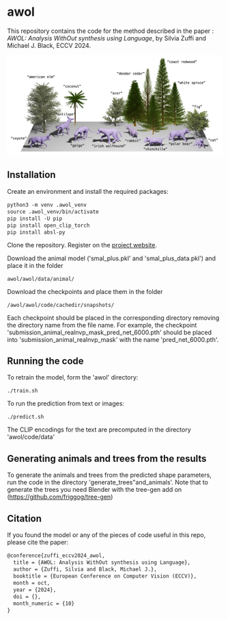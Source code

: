 # awol

This repository contains the code for the method described in the paper : _AWOL: Analysis WithOut synthesis using Language_, by Silvia Zuffi and Michael J. Black, ECCV 2024.

![teaser](./images/teaser.png)

## Installation
Create an environment and install the required packages:

```
python3 -m venv .awol_venv
source .awol_venv/bin/activate
pip install -U pip
pip install open_clip_torch
pip install absl-py
```

Clone the repository.
Register on the [project website](https://awol.is.tue.mpg.de).

Download the animal model ('smal_plus.pkl' and 'smal_plus_data.pkl') and place it in the folder
```
awol/awol/data/animal/
```
Download the checkpoints and place them in the folder
```
/awol/awol/code/cachedir/snapshots/
```
Each checkpoint should be placed in the corresponding directory removing the directory name from the file name. For example, the checkpoint 'submission_animal_realnvp_mask_pred_net_6000.pth' should be placed into 'submission_animal_realnvp_mask' with the name 'pred_net_6000.pth'.

## Running the code
To retrain the model, form the 'awol' directory:
```
./train.sh
```
To run the prediction from text or images:
```
./predict.sh
```
The CLIP encodings for the text are precomputed in the directory 'awol/code/data'

## Generating animals and trees from the results

To generate the animals and trees from the predicted shape parameters, run the code in the directory 'generate_trees"and_animals'. 
Note that to generate the trees you need Blender with the tree-gen add on (https://github.com/friggog/tree-gen)


## Citation

If you found the model or any of the pieces of code useful in this repo, please cite the paper:

```
@conference{zuffi_eccv2024_awol,
  title = {AWOL: Analysis WithOut synthesis using Language},
  author = {Zuffi, Silvia and Black, Michael J.},
  booktitle = {European Conference on Computer Vision (ECCV)},
  month = oct,
  year = {2024},
  doi = {},
  month_numeric = {10}
}
```
